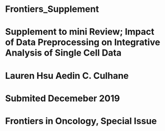 # Frontiers_Supplement

# Supplement to mini Review; Impact of Data Preprocessing on Integrative Analysis of Single Cell Data 
# Lauren Hsu Aedin C. Culhane
# Submited Decemeber 2019
# Frontiers in Oncology, Special Issue

 

